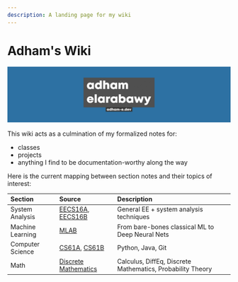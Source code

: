 ```yaml
---
description: A landing page for my wiki
---
```


# Adham's Wiki

![](.gitbook/assets/banner.png)

This wiki acts as a culmination of my formalized notes for:

* classes
* projects
* anything I find to be documentation-worthy along the way

Here is the current mapping between section notes and their topics of interest:

| Section | Source | Description |
| :--- | :--- | :--- |
| System Analysis | [EECS16A](https://eecs16a.org/), [EECS16B](https://eecs16b.org/) | General EE + system analysis techniques |
| Machine Learning | [MLAB](https://ml.berkeley.edu/) | From bare-bones classical ML to Deep Neural Nets |
| Computer Science | [CS61A](https://cs61a.org/), [CS61B](https://sp21.datastructur.es/) | Python, Java, Git |
| Math | [Discrete Mathematics](https://www.eecs70.org/) | Calculus, DiffEq, Discrete Mathematics, Probability Theory |



